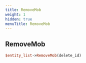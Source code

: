 ```yaml
---
title: RemoveMob
weight: 1
hidden: true
menuTitle: RemoveMob
---
```

## RemoveMob
```perl
$entity_list->RemoveMob(delete_id)
```